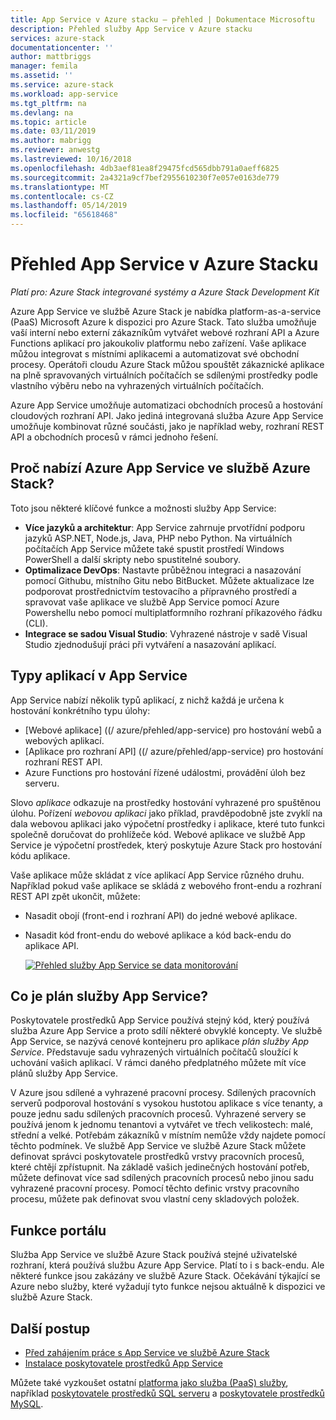 ```yaml
---
title: App Service v Azure stacku – přehled | Dokumentace Microsoftu
description: Přehled služby App Service v Azure stacku
services: azure-stack
documentationcenter: ''
author: mattbriggs
manager: femila
ms.assetid: ''
ms.service: azure-stack
ms.workload: app-service
ms.tgt_pltfrm: na
ms.devlang: na
ms.topic: article
ms.date: 03/11/2019
ms.author: mabrigg
ms.reviewer: anwestg
ms.lastreviewed: 10/16/2018
ms.openlocfilehash: 4db3aef81ea8f29475fcd565dbb791a0aeff6825
ms.sourcegitcommit: 2a4321a9cf7bef2955610230f7e057e0163de779
ms.translationtype: MT
ms.contentlocale: cs-CZ
ms.lasthandoff: 05/14/2019
ms.locfileid: "65618468"
---
```

# <a name="app-service-on-azure-stack-overview"></a>Přehled App Service v Azure Stacku

*Platí pro: Azure Stack integrované systémy a Azure Stack Development Kit*

Azure App Service ve službě Azure Stack je nabídka platform-as-a-service (PaaS) Microsoft Azure k dispozici pro Azure Stack. Tato služba umožňuje vaší interní nebo externí zákazníkům vytvářet webové rozhraní API a Azure Functions aplikací pro jakoukoliv platformu nebo zařízení. Vaše aplikace můžou integrovat s místními aplikacemi a automatizovat své obchodní procesy. Operátoři cloudu Azure Stack můžou spouštět zákaznické aplikace na plně spravovaných virtuálních počítačích se sdílenými prostředky podle vlastního výběru nebo na vyhrazených virtuálních počítačích.

Azure App Service umožňuje automatizaci obchodních procesů a hostování cloudových rozhraní API. Jako jediná integrovaná služba Azure App Service umožňuje kombinovat různé součásti, jako je například weby, rozhraní REST API a obchodních procesů v rámci jednoho řešení.

## <a name="why-offer-azure-app-service-on-azure-stack"></a>Proč nabízí Azure App Service ve službě Azure Stack?

Toto jsou některé klíčové funkce a možnosti služby App Service:

- **Více jazyků a architektur**: App Service zahrnuje prvotřídní podporu jazyků ASP.NET, Node.js, Java, PHP nebo Python. Na virtuálních počítačích App Service můžete také spustit prostředí Windows PowerShell a další skripty nebo spustitelné soubory.
- **Optimalizace DevOps**: Nastavte průběžnou integraci a nasazování pomocí Githubu, místního Gitu nebo BitBucket. Můžete aktualizace lze podporovat prostřednictvím testovacího a přípravného prostředí a spravovat vaše aplikace ve službě App Service pomocí Azure Powershellu nebo pomocí multiplatformního rozhraní příkazového řádku (CLI).
- **Integrace se sadou Visual Studio**: Vyhrazené nástroje v sadě Visual Studio zjednodušují práci při vytváření a nasazování aplikací.

## <a name="app-types-in-app-service"></a>Typy aplikací v App Service

App Service nabízí několik typů aplikací, z nichž každá je určena k hostování konkrétního typu úlohy:

- [Webové aplikace] ((/ azure/přehled/app-service) pro hostování webů a webových aplikací.
- [Aplikace pro rozhraní API] ((/ azure/přehled/app-service) pro hostování rozhraní REST API.
- Azure Functions pro hostování řízené událostmi, provádění úloh bez serveru.

Slovo *aplikace* odkazuje na prostředky hostování vyhrazené pro spuštěnou úlohu. Pořízení *webovou aplikaci* jako příklad, pravděpodobně jste zvyklí na dala webovou aplikaci jako výpočetní prostředky i aplikace, které tuto funkci společně doručovat do prohlížeče kód. Webové aplikace ve službě App Service je výpočetní prostředek, který poskytuje Azure Stack pro hostování kódu aplikace.

Vaše aplikace může skládat z více aplikací App Service různého druhu. Například pokud vaše aplikace se skládá z webového front-endu a rozhraní REST API zpět ukončit, můžete:

- Nasadit obojí (front-end i rozhraní API) do jedné webové aplikace.
- Nasadit kód front-endu do webové aplikace a kód back-endu do aplikace API.

   [![Přehled služby App Service se data monitorování](media/azure-stack-app-service-overview/image01.png "Přehled služby App Service s dat monitorování")](media/azure-stack-app-service-overview/image01.png#lightbox)

## <a name="what-is-an-app-service-plan"></a>Co je plán služby App Service?

Poskytovatele prostředků App Service používá stejný kód, který používá služba Azure App Service a proto sdílí některé obvyklé koncepty. Ve službě App Service, se nazývá cenové kontejneru pro aplikace *plán služby App Service*. Představuje sadu vyhrazených virtuálních počítačů sloužící k uchování vašich aplikací. V rámci daného předplatného můžete mít více plánů služby App Service.

V Azure jsou sdílené a vyhrazené pracovní procesy. Sdílených pracovních serverů podporoval hostování s vysokou hustotou aplikace s více tenanty, a pouze jednu sadu sdílených pracovních procesů. Vyhrazené servery se používá jenom k jednomu tenantovi a vytvářet ve třech velikostech: malé, střední a velké. Potřebám zákazníků v místním nemůže vždy najdete pomocí těchto podmínek. Ve službě App Service ve službě Azure Stack můžete definovat správci poskytovatele prostředků vrstvy pracovních procesů, které chtějí zpřístupnit. Na základě vašich jedinečných hostování potřeb, můžete definovat více sad sdílených pracovních procesů nebo jinou sadu vyhrazené pracovní procesy. Pomocí těchto definic vrstvy pracovního procesu, můžete pak definovat svou vlastní ceny skladových položek.

## <a name="portal-features"></a>Funkce portálu

Služba App Service ve službě Azure Stack používá stejné uživatelské rozhraní, která používá službu Azure App Service. Platí to i s back-endu. Ale některé funkce jsou zakázány ve službě Azure Stack. Očekávání týkající se Azure nebo služby, které vyžadují tyto funkce nejsou aktuálně k dispozici ve službě Azure Stack.

## <a name="next-steps"></a>Další postup

- [Před zahájením práce s App Service ve službě Azure Stack](azure-stack-app-service-before-you-get-started.md)
- [Instalace poskytovatele prostředků App Service](azure-stack-app-service-deploy.md)

Můžete také vyzkoušet ostatní [platforma jako služba (PaaS) služby](azure-stack-offer-services-overview.md), například [poskytovatele prostředků SQL serveru](azure-stack-sql-resource-provider-deploy.md) a [poskytovatele prostředků MySQL](azure-stack-mysql-resource-provider-deploy.md).
